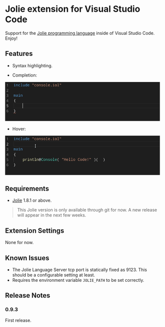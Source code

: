 # Jolie extension for Visual Studio Code

Support for the [Jolie programming language](https://jolie-lang.org) inside of Visual Studio Code. Enjoy!

## Features

- Syntax highlighting.

- Completion:

![Completion](images/feature-completion.gif)

- Hover:

![Hover](images/feature-hover.gif)

## Requirements

- [Jolie](https://jolie-lang.org) 1.8.1 or above.

> This Jolie version is only available through git for now. A new release will appear in the next few weeks.

## Extension Settings

None for now.

## Known Issues

- The Jolie Language Server tcp port is statically fixed as 9123. This should be a configurable setting at least.
- Requires the environment variable `JOLIE_PATH` to be set correctly.

## Release Notes

### 0.9.3

First release.
